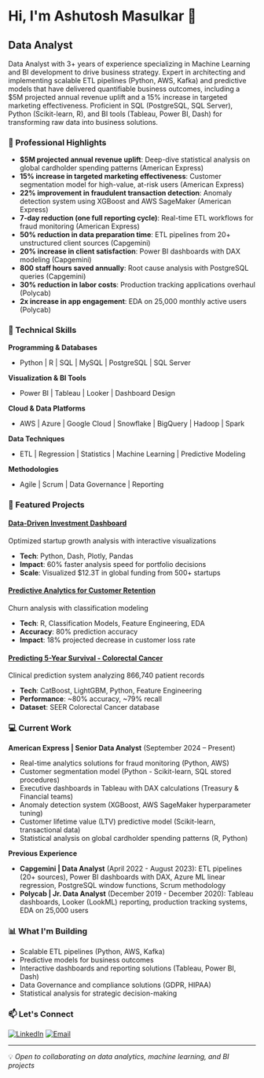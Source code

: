 # Hi, I'm Ashutosh Masulkar 👋

## Data Analyst 

Data Analyst with 3+ years of experience specializing in Machine Learning and BI development to drive business strategy. Expert in architecting and implementing scalable ETL pipelines (Python, AWS, Kafka) and predictive models that have delivered quantifiable business outcomes, including a $5M projected annual revenue uplift and a 15% increase in targeted marketing effectiveness. Proficient in SQL (PostgreSQL, SQL Server), Python (Scikit-learn, R), and BI tools (Tableau, Power BI, Dash) for transforming raw data into business solutions.

### 💼 Professional Highlights

- **$5M projected annual revenue uplift**: Deep-dive statistical analysis on global cardholder spending patterns (American Express)
- **15% increase in targeted marketing effectiveness**: Customer segmentation model for high-value, at-risk users (American Express)
- **22% improvement in fraudulent transaction detection**: Anomaly detection system using XGBoost and AWS SageMaker (American Express)
- **7-day reduction (one full reporting cycle)**: Real-time ETL workflows for fraud monitoring (American Express)
- **50% reduction in data preparation time**: ETL pipelines from 20+ unstructured client sources (Capgemini)
- **20% increase in client satisfaction**: Power BI dashboards with DAX modeling (Capgemini)
- **800 staff hours saved annually**: Root cause analysis with PostgreSQL queries (Capgemini)
- **30% reduction in labor costs**: Production tracking applications overhaul (Polycab)
- **2x increase in app engagement**: EDA on 25,000 monthly active users (Polycab)

### 🔧 Technical Skills

**Programming & Databases**
- Python | R | SQL | MySQL | PostgreSQL | SQL Server

**Visualization & BI Tools**
- Power BI | Tableau | Looker | Dashboard Design

**Cloud & Data Platforms**
- AWS | Azure | Google Cloud | Snowflake | BigQuery | Hadoop | Spark

**Data Techniques**
- ETL | Regression | Statistics | Machine Learning | Predictive Modeling

**Methodologies**
- Agile | Scrum | Data Governance | Reporting

### 🚀 Featured Projects

#### [Data-Driven Investment Dashboard](link-to-repo)
Optimized startup growth analysis with interactive visualizations
- **Tech**: Python, Dash, Plotly, Pandas
- **Impact**: 60% faster analysis speed for portfolio decisions
- **Scale**: Visualized $12.3T in global funding from 500+ startups

#### [Predictive Analytics for Customer Retention](link-to-repo)
Churn analysis with classification modeling
- **Tech**: R, Classification Models, Feature Engineering, EDA
- **Accuracy**: 80% prediction accuracy
- **Impact**: 18% projected decrease in customer loss rate

#### [Predicting 5-Year Survival - Colorectal Cancer](link-to-repo)
Clinical prediction system analyzing 866,740 patient records
- **Tech**: CatBoost, LightGBM, Python, Feature Engineering
- **Performance**: ~80% accuracy, ~79% recall
- **Dataset**: SEER Colorectal Cancer database

### 💻 Current Work

**American Express | Senior Data Analyst** (September 2024 – Present)
- Real-time analytics solutions for fraud monitoring (Python, AWS)
- Customer segmentation model (Python - Scikit-learn, SQL stored procedures)
- Executive dashboards in Tableau with DAX calculations (Treasury & Financial teams)
- Anomaly detection system (XGBoost, AWS SageMaker hyperparameter tuning)
- Customer lifetime value (LTV) predictive model (Scikit-learn, transactional data)
- Statistical analysis on global cardholder spending patterns (R, Python)

**Previous Experience**
- **Capgemini | Data Analyst** (April 2022 - August 2023): ETL pipelines (20+ sources), Power BI dashboards with DAX, Azure ML linear regression, PostgreSQL window functions, Scrum methodology
- **Polycab | Jr. Data Analyst** (December 2019 - December 2020): Tableau dashboards, Looker (LookML) reporting, production tracking systems, EDA on 25,000 users

### 📊 What I'm Building

- Scalable ETL pipelines (Python, AWS, Kafka)
- Predictive models for business outcomes
- Interactive dashboards and reporting solutions (Tableau, Power BI, Dash)
- Data Governance and compliance solutions (GDPR, HIPAA)
- Statistical analysis for strategic decision-making

### 📫 Let's Connect

[![LinkedIn](https://img.shields.io/badge/LinkedIn-Connect-blue)](your-linkedin-url)
[![Email](https://img.shields.io/badge/Email-Contact-red)](mailto:ashutoshmasulkar40@gmail.com)

---
💡 *Open to collaborating on data analytics, machine learning, and BI projects*
